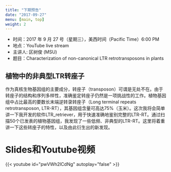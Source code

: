 ```yaml
---
title: "下期预告"
date: "2017-09-27"
menu: [main, top]
weight: 2
---
```


- 时间：2017 年 9 月 27 号（星期三），美西时间（Pacific Time）6:00 PM
- 地点：YouTube live stream 
- 主讲人: 区树俊 (MSU)
- 题目：Characterization of non-canonical LTR retrotransposons in plants

## 植物中的非典型LTR转座子

作为真核生物基因组的主要成分，转座子（transposon）可谓是无处不在。由于转座子的结构和序列多样性，准确鉴定转座子仍然是一项挑战性的工作。植物基因组中占比最高的要数长末端逆转录转座子（Long terminal repeats retrotransposon, LTR-RT），其基因组含量可高达75%（玉米）。这次我将会简单讲一下我开发的软件LTR_retriever，用于快速准确地鉴别完整的LTR-RT。通过扫描50个已发表的植物基因组，我发现了一些低频、非典型的LTR-RT。这里将着重讲一下这些转座子的特性，以及由此衍生出的新发现。

# Slides和Youtube视频

{{< youtube id="pwVWh2lCdNg" autoplay="false" >}}
